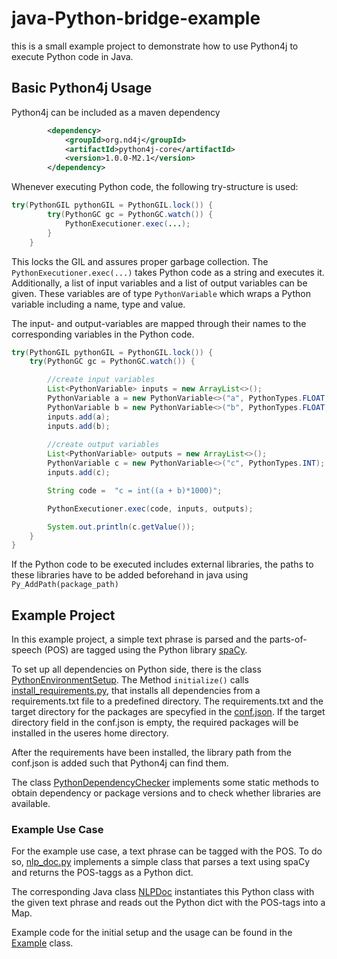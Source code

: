 # java-Python-bridge-example
this is a small example project to demonstrate how to use Python4j to execute Python code in Java.

## Basic Python4j Usage
Python4j can be included as a maven dependency
```xml
        <dependency>
            <groupId>org.nd4j</groupId>
            <artifactId>python4j-core</artifactId>
            <version>1.0.0-M2.1</version>
        </dependency>
```

Whenever executing Python code, the following try-structure is used: 

```java
try(PythonGIL pythonGIL = PythonGIL.lock()) {
        try(PythonGC gc = PythonGC.watch()) {
            PythonExecutioner.exec(...);
        }
    }
```
This locks the GIL and assures proper garbage collection. 
The ```PythonExecutioner.exec(...)``` takes Python code as a string and executes it. Additionally, a list of input variables and a list of output variables can be given. These variables are of type   ```PythonVariable``` which wraps a Python variable including a name, type and value. 

The input- and output-variables are mapped through their names to the corresponding variables in the Python code. 

```java
try(PythonGIL pythonGIL = PythonGIL.lock()) {
    try(PythonGC gc = PythonGC.watch()) {

        //create input variables
        List<PythonVariable> inputs = new ArrayList<>();
        PythonVariable a = new PythonVariable<>("a", PythonTypes.FLOAT, 0.37);
        PythonVariable b = new PythonVariable<>("b", PythonTypes.FLOAT, 13.0);
        inputs.add(a); 
        inputs.add(b); 
        
        //create output variables
        List<PythonVariable> outputs = new ArrayList<>();
        PythonVariable c = new PythonVariable<>("c", PythonTypes.INT);
        inputs.add(c);

        String code =  "c = int((a + b)*1000)";

        PythonExecutioner.exec(code, inputs, outputs);

        System.out.println(c.getValue());
    }
}
````
If the Python code to be executed includes external libraries, the paths to these libraries have to be added beforehand in java using ```Py_AddPath(package_path)```

## Example Project
In this example project, a simple text phrase is parsed and the parts-of-speech (POS) are tagged using the Python library [spaCy](https://spacy.io/).

To set up all dependencies on Python side, there is the class [PythonEnvironmentSetup](https://github.com/ArDoCo/java-python-bridge-example/blob/experimental/src/main/java/pythonsetup/PythonEnvironmentSetup.java).
The Method ```initialize()``` calls [install_requirements.py](https://github.com/ArDoCo/java-python-bridge-example/blob/experimental/src/main/python/install_requirements.py), that installs all dependencies from a requirements.txt file to a predefined directory. The requirements.txt and the target directory for the packages are specyfied in the [conf.json](https://github.com/ArDoCo/java-python-bridge-example/blob/experimental/src/main/resources/conf.json). If the target directory field in the conf.json is empty, the required packages will be installed in the useres home directory. 

After the requirements have been installed, the library path from the conf.json is added such that Python4j can find them. 

The class [PythonDependencyChecker](https://github.com/ArDoCo/java-python-bridge-example/blob/experimental/src/main/java/pythonsetup/PythonDependencyChecker.java) implements some static methods to obtain dependency or package versions and to check whether libraries are available. 

### Example Use Case

For the example use case, a text phrase can be tagged with the POS. To do so, [nlp_doc.py](https://github.com/ArDoCo/java-python-bridge-example/blob/experimental/src/main/python/nlp_doc.py) implements a simple class that parses a text using spaCy and returns the POS-taggs as a Python dict. 

The corresponding Java class [NLPDoc](https://github.com/ArDoCo/java-python-bridge-example/blob/experimental/src/main/java/nlp/NLPDoc.java) instantiates this Python class with the given text phrase and reads out the Python dict with the POS-tags into a Map. 

Example code for the initial setup and the usage can be found in the [Example](https://github.com/ArDoCo/java-python-bridge-example/blob/experimental/src/main/java/example/Example.java) class.